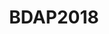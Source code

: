 ---
layout: page
title: BDAP2018
icon: fa-pencil
redirect: https://deustodatacom.github.io/BDAP/2018.htm
permalink: /BDAP2018/
hide: true
---